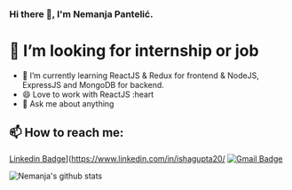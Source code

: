 ### Hi there 👋, I'm Nemanja Pantelić.

<!--
**NemanjaP83/NemanjaP83** is a ✨ _special_ ✨ repository because its `README.md` (this file) appears on your GitHub profile.

Here are some ideas to get you started:

- 🔭 I’m currently working on ...
- 🌱 I’m currently learning ...
- 👯 I’m looking to collaborate on ...
- 🤔 I’m looking for help with ...
- 💬 Ask me about ...
- 📫 How to reach me: ...
- 😄 Pronouns: ...
- ⚡ Fun fact: ...
-->

# 🔭 I’m looking for internship or job
- 🌱 I’m currently learning ReactJS & Redux for frontend & NodeJS, ExpressJS and MongoDB for backend.
- 😄 Love to work with ReactJS :heart
- 💬 Ask me about anything
## 📫 How to reach me: 
 [Linkedin Badge](https://img.shields.io/badge/-Linkedin-blue?style=flat-square&logo=Linkedin&logoColor=white&link=https://www.linkedin.com/in/nemanja-panteli%C4%87-101271134/)](https://www.linkedin.com/in/ishagupta20/
 [![Gmail Badge](https://img.shields.io/badge/-necaintruder@gmail.com-c14438?style=flat-square&logo=Gmail&logoColor=white&link=mailto:necaintruder@gmail.com)](necaintruder@gmail.com)

![Nemanja's github stats](https://github-readme-stats.vercel.app/api?username=NemanjaP83&show_icons=true&theme=dark)


